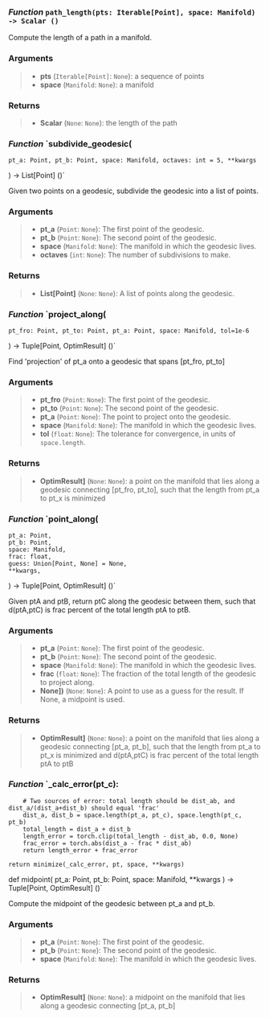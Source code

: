 ### *Function* `path_length(pts: Iterable[Point], space: Manifold) -> Scalar ()`


Compute the length of a path in a manifold.

### Arguments
> - **pts** (`Iterable[Point]`: `None`): a sequence of points
> - **space** (`Manifold`: `None`): a manifold

### Returns
> - **Scalar** (`None`: `None`): the length of the path



### *Function* `subdivide_geodesic(
    pt_a: Point, pt_b: Point, space: Manifold, octaves: int = 5, **kwargs
) -> List[Point] ()`


Given two points on a geodesic, subdivide the geodesic into a list of points.

### Arguments
> - **pt_a** (`Point`: `None`): The first point of the geodesic.
> - **pt_b** (`Point`: `None`): The second point of the geodesic.
> - **space** (`Manifold`: `None`): The manifold in which the geodesic lives.
> - **octaves** (`int`: `None`): The number of subdivisions to make.

### Returns
> - **List[Point]** (`None`: `None`): A list of points along the geodesic.



### *Function* `project_along(
    pt_fro: Point, pt_to: Point, pt_a: Point, space: Manifold, tol=1e-6
) -> Tuple[Point, OptimResult] ()`


Find 'projection' of pt_a onto a geodesic that spans [pt_fro, pt_to]

### Arguments
> - **pt_fro** (`Point`: `None`): The first point of the geodesic.
> - **pt_to** (`Point`: `None`): The second point of the geodesic.
> - **pt_a** (`Point`: `None`): The point to project onto the geodesic.
> - **space** (`Manifold`: `None`): The manifold in which the geodesic lives.
> - **tol** (`float`: `None`): The tolerance for convergence, in units of `space.length`.

### Returns
> - **OptimResult]** (`None`: `None`): a point on the manifold that lies along a
        geodesic connecting [pt_fro, pt_to], such that the length from pt_a         to pt_x is minimized



### *Function* `point_along(
    pt_a: Point,
    pt_b: Point,
    space: Manifold,
    frac: float,
    guess: Union[Point, None] = None,
    **kwargs,
) -> Tuple[Point, OptimResult] ()`


Given ptA and ptB, return ptC along the geodesic between them, such that d(ptA,ptC) is frac percent of the total length ptA to ptB.

### Arguments
> - **pt_a** (`Point`: `None`): The first point of the geodesic.
> - **pt_b** (`Point`: `None`): The second point of the geodesic.
> - **space** (`Manifold`: `None`): The manifold in which the geodesic lives.
> - **frac** (`float`: `None`): The fraction of the total length of the geodesic to
        project along.
> - **None])** (`None`: `None`): A point to use as a guess for the result.
        If None, a midpoint is used.

### Returns
> - **OptimResult]** (`None`: `None`): a point on the manifold that lies along a
        geodesic connecting [pt_a, pt_b], such that the length from pt_a         to pt_x is minimized and d(ptA,ptC) is frac percent of the total         length ptA to ptB



### *Function* `_calc_error(pt_c):
        # Two sources of error: total length should be dist_ab, and dist_a/(dist_a+dist_b) should equal 'frac'
        dist_a, dist_b = space.length(pt_a, pt_c), space.length(pt_c, pt_b)
        total_length = dist_a + dist_b
        length_error = torch.clip(total_length - dist_ab, 0.0, None)
        frac_error = torch.abs(dist_a - frac * dist_ab)
        return length_error + frac_error

    return minimize(_calc_error, pt, space, **kwargs)


def midpoint(
    pt_a: Point, pt_b: Point, space: Manifold, **kwargs
) -> Tuple[Point, OptimResult] ()`


Compute the midpoint of the geodesic between pt_a and pt_b.

### Arguments
> - **pt_a** (`Point`: `None`): The first point of the geodesic.
> - **pt_b** (`Point`: `None`): The second point of the geodesic.
> - **space** (`Manifold`: `None`): The manifold in which the geodesic lives.

### Returns
> - **OptimResult]** (`None`: `None`): a midpoint on the manifold that lies along a
        geodesic connecting [pt_a, pt_b]

